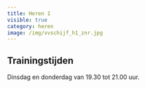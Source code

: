 ```yaml
---
title: Heren 1
visible: true
category: heren
image: /img/vvschijf_h1_znr.jpg
---
```

## Trainingstijden

Dinsdag en donderdag van 19.30 tot 21.00 uur.